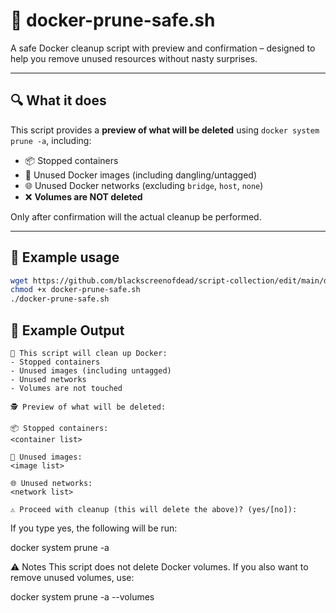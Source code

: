 # 🧼 docker-prune-safe.sh

A safe Docker cleanup script with preview and confirmation – designed to help you remove unused resources without nasty surprises.

---

## 🔍 What it does

This script provides a **preview of what will be deleted** using `docker system prune -a`, including:

- 📦 Stopped containers  
- 🧱 Unused Docker images (including dangling/untagged)  
- 🌐 Unused Docker networks (excluding `bridge`, `host`, `none`)  
- ❌ **Volumes are NOT deleted**

Only after confirmation will the actual cleanup be performed.

---

## 🧪 Example usage

```bash
wget https://github.com/blackscreenofdead/script-collection/edit/main/docker/docker-prune-safe.sh
chmod +x docker-prune-safe.sh
./docker-prune-safe.sh
```
## 🧪 Example Output
```
🧼 This script will clean up Docker:
- Stopped containers
- Unused images (including untagged)
- Unused networks
- Volumes are not touched

🕵️ Preview of what will be deleted:

📦 Stopped containers:
<container list>

🧱 Unused images:
<image list>

🌐 Unused networks:
<network list>

⚠️ Proceed with cleanup (this will delete the above)? (yes/[no]):

```
If you type yes, the following will be run:

docker system prune -a

⚠️ Notes
This script does not delete Docker volumes. If you also want to remove unused volumes, use:

docker system prune -a --volumes
